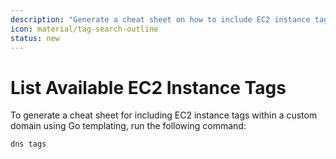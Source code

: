 ```yaml
---
description: "Generate a cheat sheet on how to include EC2 instance tags within your custom domain name"
icon: material/tag-search-outline
status: new
---
```


# List Available EC2 Instance Tags

To generate a cheat sheet for including EC2 instance tags within a custom domain using Go templating, run the following command:

```sh
dns tags
```
